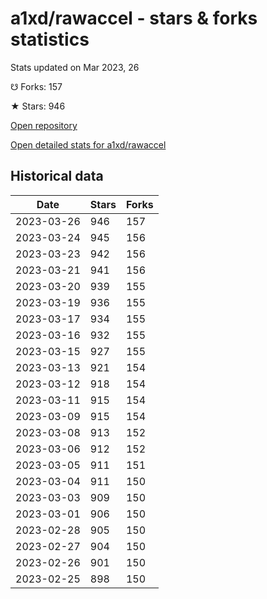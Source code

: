 # a1xd/rawaccel - stars & forks statistics

Stats updated on Mar 2023, 26

☋ Forks: 157

★ Stars: 946

[Open repository](https://github.com/a1xd/rawaccel)

[Open detailed stats for a1xd/rawaccel](https://reviewgithub.com/rep/a1xd/rawaccel)

## Historical data
| Date | Stars | Forks |
|------|-------|-------|
| 2023-03-26 | 946 | 157 | 
| 2023-03-24 | 945 | 156 | 
| 2023-03-23 | 942 | 156 | 
| 2023-03-21 | 941 | 156 | 
| 2023-03-20 | 939 | 155 | 
| 2023-03-19 | 936 | 155 | 
| 2023-03-17 | 934 | 155 | 
| 2023-03-16 | 932 | 155 | 
| 2023-03-15 | 927 | 155 | 
| 2023-03-13 | 921 | 154 | 
| 2023-03-12 | 918 | 154 | 
| 2023-03-11 | 915 | 154 | 
| 2023-03-09 | 915 | 154 | 
| 2023-03-08 | 913 | 152 | 
| 2023-03-06 | 912 | 152 | 
| 2023-03-05 | 911 | 151 | 
| 2023-03-04 | 911 | 150 | 
| 2023-03-03 | 909 | 150 | 
| 2023-03-01 | 906 | 150 | 
| 2023-02-28 | 905 | 150 | 
| 2023-02-27 | 904 | 150 | 
| 2023-02-26 | 901 | 150 | 
| 2023-02-25 | 898 | 150 | 

